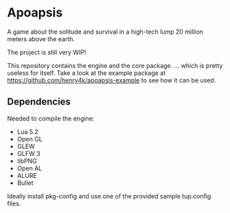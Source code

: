 Apoapsis
========

A game about the solitude and survival in a high-tech lump 20 million meters 
above the earth.

The project is still very WIP!

This repository contains the engine and the core package.
... which is pretty useless for itself.  Take a look at the example package
at https://github.com/henry4k/apoapsis-example to see how it can be used.


## Dependencies

Needed to compile the engine:
- Lua 5.2
- Open GL
- GLEW
- GLFW 3
- libPNG
- Open AL
- ALURE
- Bullet

Ideally install pkg-config and use one of the provided sample
tup.config files.

